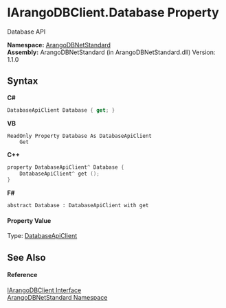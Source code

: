 # IArangoDBClient.Database Property 
 

Database API

**Namespace:**&nbsp;<a href="069489ce-b545-4054-943a-23b806da64e9">ArangoDBNetStandard</a><br />**Assembly:**&nbsp;ArangoDBNetStandard (in ArangoDBNetStandard.dll) Version: 1.1.0

## Syntax

**C#**<br />
``` C#
DatabaseApiClient Database { get; }
```

**VB**<br />
``` VB
ReadOnly Property Database As DatabaseApiClient
	Get
```

**C++**<br />
``` C++
property DatabaseApiClient^ Database {
	DatabaseApiClient^ get ();
}
```

**F#**<br />
``` F#
abstract Database : DatabaseApiClient with get

```


#### Property Value
Type: <a href="5bc4e530-c688-14e5-3167-50be3b3b1173">DatabaseApiClient</a>

## See Also


#### Reference
<a href="f1dfcddb-16e2-4d32-96b6-9aba6dc06578">IArangoDBClient Interface</a><br /><a href="069489ce-b545-4054-943a-23b806da64e9">ArangoDBNetStandard Namespace</a><br />